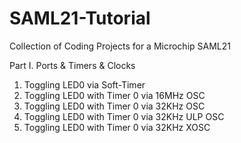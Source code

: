 # SAML21-Tutorial
Collection of Coding Projects for a Microchip SAML21

Part I. Ports & Timers & Clocks
1. Toggling LED0 via Soft-Timer
2. Toggling LED0 with Timer 0 via 16MHz OSC
3. Toggling LED0 with Timer 0 via 32KHz OSC
3. Toggling LED0 with Timer 0 via 32KHz ULP OSC
4. Toggling LED0 with Timer 0 via 32KHz XOSC
